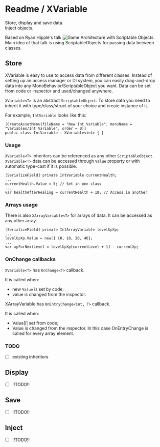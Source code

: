 ﻿# Readme / XVariable
Store, display and save data.  
Inject objects. 

Based on Ryan Hipple\'s talk ![Game Architecture with Scriptable Objects](https://www.youtube.com/watch?v=raQ3iHhE_Kk).  
Main idea of that talk is using ScriptableObjects for passing data between classes.

## Store

XVariable is easy to use to access data from different classes. Instead of setting up an access manager or DI system, you can easily drag-and-drop data into any MonoBehavior/ScriptableObject you want. Data can be set from code or inspector and used/changed anywhere.

`XVariable<T>` is an abstract `ScriptableObject`. To store data you need to inherit it with type/class/struct of your choice and create instance of it.

For example, `IntVariable` looks like this:
```
[CreateAssetMenu(fileName = "New Int Variable", menuName = "Variables/Int Variable", order = 0)]
public class IntVariable : XVariable<int> { }
``` 

### Usage

`XVariable<T>` inheritors can be referenced as any other `ScriptableObject`. `XVariable<T>` data can be accessed through `Value` property or with automatic type-cast if it is possible.
```
[SerializeField] private IntVariable currentHealth;
...
currentHealth.Value = 5; // Set in one class
...
var healthAfterHealing = currentHealth + 10; // Access in another
```  

### Arrays usage

There is also `XArrayVariable<T>` for arrays of data. It can be accessed as any other array.

```
[SerializeField] private IntArrayVariable levelUpXp;
...
levelUpXp.Value = new[] {0, 10, 20, 40};
...
var xpForNextLevel = levelUpXp[currentLevel + 1] - currentXp;
```

### OnChange callbacks

`XVariable<T>` has `OnChange<T>` callback. 
   
It is called when: 
- new `Value` is set by code; 
- value is changed from the inspector.

XArrayVariable<T> has `OnEntryChange<int, T>` callback.
   
It is called when: 
- Value[i] set from code; 
- Value is changed from the inspector. In this case OnEntryChange is called for every array element.  

### TODO 

- [ ] existing inheritors   

## Display
- [ ] !!TODO!!
## Save
- [ ] !!TODO!!
## Inject
- [ ] !!TODO!!